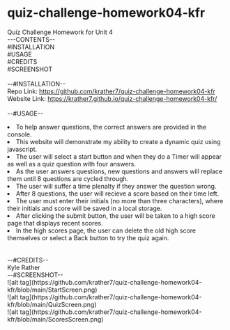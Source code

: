 # quiz-challenge-homework04-kfr
Quiz Challenge Homework for Unit 4<br>
---CONTENTS--<br>
#INSTALLATION<br>
#USAGE<br>
#CREDITS<br>
#SCREENSHOT<br>
<br>
--#INSTALLATION--<br>
Repo Link:    https://github.com/krather7/quiz-challenge-homework04-kfr<br>
Website Link: https://krather7.github.io/quiz-challenge-homework04-kfr/<br>
<br>
--#USAGE--<br>
<li>To help answer questions, the correct answers are provided in the console.<br>
<li>This website will demonstrate my ability to create a dynamic quiz using javascript.<br>
<li>The user will select a start button and when they do a Timer will appear as well as a quiz question with four answers.<br>
<li>As the user answers questions, new questions and answers will replace them until 8 questions are cycled through.<br>
<li>The user will suffer a time plenalty if they answer the question wrong.<br>
<li>After 8 questions, the user will recieve a score based on their time left.<br>
<li>The user must enter their initials (no more than three characters), where their initials and score will be saved in a local storage.<br>
<li>After clicking the submit button, the user will be taken to a high score page that displays recent scores.<br>
<li>In the high scores page, the user can delete the old high score themselves or select a Back button to try the quiz again.</li><br>
 <br>
--#CREDITS--<br>
Kyle Rather<br>
 --#SCREENSHOT--<br>
![alt tag](https://github.com/krather7/quiz-challenge-homework04-kfr/blob/main/StartScreen.png)<br>
![alt tag](https://github.com/krather7/quiz-challenge-homework04-kfr/blob/main/QuizScreen.png)<br>
![alt tag](https://github.com/krather7/quiz-challenge-homework04-kfr/blob/main/ScoresScreen.png)<br>
